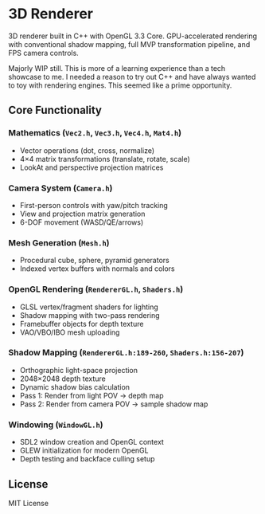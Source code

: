 # 3D Renderer

3D renderer built in C++ with OpenGL 3.3 Core. GPU-accelerated rendering with conventional shadow mapping, full MVP transformation pipeline, and FPS camera controls.

Majorly WIP still. This is more of a learning experience than a tech showcase to me. I needed a reason to try out C++ and have always wanted to toy with rendering engines. This seemed like a prime opportunity.

## Core Functionality

### **Mathematics** (`Vec2.h`, `Vec3.h`, `Vec4.h`, `Mat4.h`)
- Vector operations (dot, cross, normalize)
- 4×4 matrix transformations (translate, rotate, scale)
- LookAt and perspective projection matrices

### **Camera System** (`Camera.h`)
- First-person controls with yaw/pitch tracking
- View and projection matrix generation
- 6-DOF movement (WASD/QE/arrows)

### **Mesh Generation** (`Mesh.h`)
- Procedural cube, sphere, pyramid generators
- Indexed vertex buffers with normals and colors

### **OpenGL Rendering** (`RendererGL.h`, `Shaders.h`)
- GLSL vertex/fragment shaders for lighting
- Shadow mapping with two-pass rendering
- Framebuffer objects for depth texture
- VAO/VBO/IBO mesh uploading

### **Shadow Mapping** (`RendererGL.h:189-260`, `Shaders.h:156-207`)
- Orthographic light-space projection
- 2048×2048 depth texture
- Dynamic shadow bias calculation
- Pass 1: Render from light POV → depth map
- Pass 2: Render from camera POV → sample shadow map

### **Windowing** (`WindowGL.h`)
- SDL2 window creation and OpenGL context
- GLEW initialization for modern OpenGL
- Depth testing and backface culling setup

## License

MIT License
